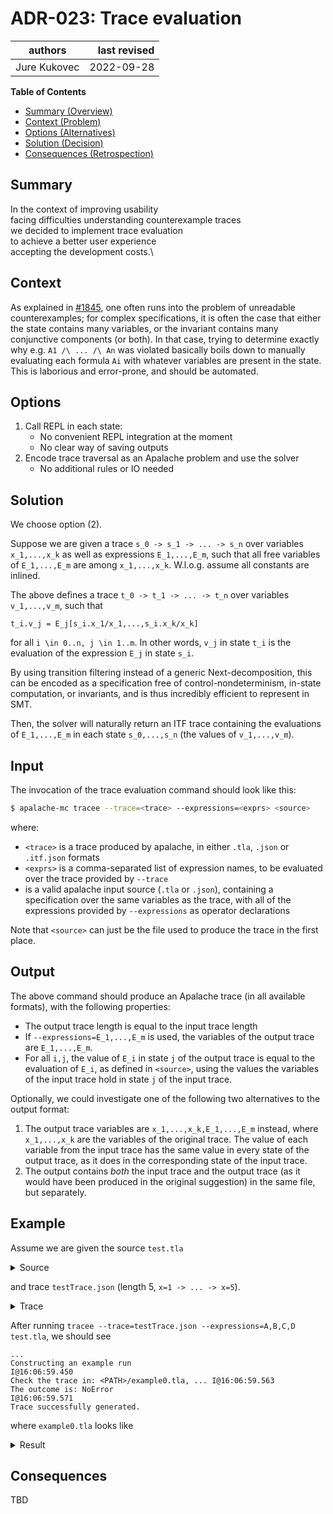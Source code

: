# ADR-023: Trace evaluation

| authors                                | last revised    |
| -------------------------------------- | --------------: |
| Jure Kukovec                           | 2022-09-28      |

**Table of Contents**

- [Summary (Overview)](#summary)
- [Context (Problem)](#context)
- [Options (Alternatives)](#options)
- [Solution (Decision)](#solution)
- [Consequences (Retrospection)](#consequences)

## Summary

<!-- Statement to summarize, following the following formula: -->

In the context of improving usability\
facing difficulties understanding counterexample traces\
we decided to implement trace evaluation\
to achieve a better user experience\
accepting the development costs.\

## Context

<!-- Communicates the forces at play (technical, political, social, project).
     This is the story explaining the problem we are looking to resolve.
-->
As explained in [#1845](https://github.com/informalsystems/apalache/issues/1845), one often runs into the problem of unreadable counterexamples; 
for complex specifications, it is often the case that either the state contains many variables, or the invariant contains many conjunctive components (or both).
In that case, trying to determine exactly why e.g. `A1 /\ ... /\ An` was violated basically boils down to manually evaluating each formula `Ai` with whatever variables are present in the state.
This is laborious and error-prone, and should be automated.


## Options

<!-- Communicate the options considered.
     This records evidence of our circumspection and documents the various alternatives
     considered but not adopted.
-->
1. Call REPL in each state:
    - No convenient REPL integration at the moment
    - No clear way of saving outputs
1. Encode trace traversal as an Apalache problem and use the solver
    - No additional rules or IO needed

## Solution

<!-- Communicates what solution was decided, and it is expected to solve the
     problem. -->

We choose option (2). 

Suppose we are given a trace `s_0 -> s_1 -> ... -> s_n` over variables `x_1,...,x_k` as well as expressions `E_1,...,E_m`, such that all free variables of `E_1,...,E_m` are among `x_1,...,x_k`. W.l.o.g. assume all constants are inlined.

The above defines a trace `t_0 -> t_1 -> ... -> t_n` over variables `v_1,...,v_m`, such that 
```
t_i.v_j = E_j[s_i.x_1/x_1,...,s_i.x_k/x_k]
```

for all `i \in 0..n, j \in 1..m`. In other words, `v_j` in state `t_i` is the evaluation of the expression `E_j` in state `s_i`.

By using transition filtering instead of a generic Next-decomposition, this can be encoded as a specification free of control-nondeterminism, in-state computation, or invariants, and is thus incredibly efficient to represent in SMT.

Then, the solver will naturally return an ITF trace containing the evaluations of `E_1,...,E_m` in each state `s_0,...,s_n` (the values of `v_1,...,v_m`).

## Input

The invocation of the trace evaluation command should look like this:
```sh
$ apalache-mc tracee --trace=<trace> --expressions=<exprs> <source>
```
where:
  - `<trace>` is a trace produced by apalache, in either `.tla`, `.json` or `.itf.json` formats
  - `<exprs>` is a comma-separated list of expression names, to be evaluated over the trace provided by `--trace`
  - <source> is a valid apalache input source (`.tla` or `.json`), containing a specification over the same variables as the trace, with all of the expressions provided by `--expressions` as operator declarations

Note that `<source>` can just be the file used to produce the trace in the first place.

## Output

The above command should produce an Apalache trace (in all available formats), with the following properties:
  - The output trace length is equal to the input trace length
  - If `--expressions=E_1,...,E_m` is used, the variables of the output trace are `E_1,...,E_m`.
  - For all `i,j`, the value of `E_i` in state `j` of the output trace is equal to the evaluation of `E_i`, as defined in `<source>`, using the values the variables of the input trace hold in state `j` of the input trace.

Optionally, we could investigate one of the following two alternatives to the output format:
  1. The output trace variables are `x_1,...,x_k,E_1,...,E_m` instead, where `x_1,...,x_k` are the variables of the original trace. The value of each variable from the input trace has the same value in every state of the output trace, as it does in the corresponding state of the input trace.
  2. The output contains _both_ the input trace and the output trace (as it would have been produced in the original suggestion) in the same file, but separately.

## Example

Assume we are given the source `test.tla`
<details>
<summary>Source</summary>

```tla
-------------------------- MODULE test -----------------------------

EXTENDS Integers

VARIABLE
  \* @type: Int;
  x

A == x * x
B == IF x < 3 THEN 0 ELSE 1
C == [y \in {1,2,4} |-> {y} ][x]
D == x % 2 = 0

Init == x = 1
Next == x' = x + 1

Inv == TRUE
  

=========================================================================
```
</details>

and trace `testTrace.json` (length 5, `x=1 -> ... -> x=5`).
<details>
<summary>Trace</summary>

```json
{
  "name": "ApalacheIR",
  "version": "1.0",
  "description": "https://apalache.informal.systems/docs/adr/005adr-json.html",
  "modules": [
    {
      "kind": "TlaModule",
      "name": "counterexample",
      "declarations": [
        {
          "type": "() => Bool",
          "kind": "TlaOperDecl",
          "name": "ConstInit",
          "formalParams": [
            
          ],
          "isRecursive": false,
          "body": {
            "type": "Untyped",
            "kind": "ValEx",
            "value": {
              "kind": "TlaBool",
              "value": true
            }
          }
        },
        {
          "type": "() => Bool",
          "kind": "TlaOperDecl",
          "name": "State0",
          "formalParams": [
            
          ],
          "isRecursive": false,
          "body": {
            "type": "Bool",
            "kind": "OperEx",
            "oper": "AND",
            "args": [
              {
                "type": "Bool",
                "kind": "OperEx",
                "oper": "EQ",
                "args": [
                  {
                    "type": "Int",
                    "kind": "NameEx",
                    "name": "x"
                  },
                  {
                    "type": "Int",
                    "kind": "ValEx",
                    "value": {
                      "kind": "TlaInt",
                      "value": 1
                    }
                  }
                ]
              }
            ]
          }
        },
        {
          "type": "() => Bool",
          "kind": "TlaOperDecl",
          "name": "State1",
          "formalParams": [
            
          ],
          "isRecursive": false,
          "body": {
            "type": "Bool",
            "kind": "OperEx",
            "oper": "AND",
            "args": [
              {
                "type": "Bool",
                "kind": "OperEx",
                "oper": "EQ",
                "args": [
                  {
                    "type": "Int",
                    "kind": "NameEx",
                    "name": "x"
                  },
                  {
                    "type": "Int",
                    "kind": "ValEx",
                    "value": {
                      "kind": "TlaInt",
                      "value": 2
                    }
                  }
                ]
              }
            ]
          }
        },
        {
          "type": "() => Bool",
          "kind": "TlaOperDecl",
          "name": "State2",
          "formalParams": [
            
          ],
          "isRecursive": false,
          "body": {
            "type": "Bool",
            "kind": "OperEx",
            "oper": "AND",
            "args": [
              {
                "type": "Bool",
                "kind": "OperEx",
                "oper": "EQ",
                "args": [
                  {
                    "type": "Int",
                    "kind": "NameEx",
                    "name": "x"
                  },
                  {
                    "type": "Int",
                    "kind": "ValEx",
                    "value": {
                      "kind": "TlaInt",
                      "value": 3
                    }
                  }
                ]
              }
            ]
          }
        },
        {
          "type": "() => Bool",
          "kind": "TlaOperDecl",
          "name": "State3",
          "formalParams": [
            
          ],
          "isRecursive": false,
          "body": {
            "type": "Bool",
            "kind": "OperEx",
            "oper": "AND",
            "args": [
              {
                "type": "Bool",
                "kind": "OperEx",
                "oper": "EQ",
                "args": [
                  {
                    "type": "Int",
                    "kind": "NameEx",
                    "name": "x"
                  },
                  {
                    "type": "Int",
                    "kind": "ValEx",
                    "value": {
                      "kind": "TlaInt",
                      "value": 4
                    }
                  }
                ]
              }
            ]
          }
        },
        {
          "type": "() => Bool",
          "kind": "TlaOperDecl",
          "name": "State4",
          "formalParams": [
            
          ],
          "isRecursive": false,
          "body": {
            "type": "Bool",
            "kind": "OperEx",
            "oper": "AND",
            "args": [
              {
                "type": "Bool",
                "kind": "OperEx",
                "oper": "EQ",
                "args": [
                  {
                    "type": "Int",
                    "kind": "NameEx",
                    "name": "x"
                  },
                  {
                    "type": "Int",
                    "kind": "ValEx",
                    "value": {
                      "kind": "TlaInt",
                      "value": 5
                    }
                  }
                ]
              }
            ]
          }
        },
        {
          "type": "() => Bool",
          "kind": "TlaOperDecl",
          "name": "InvariantViolation",
          "formalParams": [
            
          ],
          "isRecursive": false,
          "body": {
            "type": "Bool",
            "kind": "ValEx",
            "value": {
              "kind": "TlaBool",
              "value": true
            }
          }
        }
      ]
    }
  ]
}
```

</details>

After running `tracee --trace=testTrace.json --expressions=A,B,C,D test.tla`, we should see
```
...
Constructing an example run                                       I@16:06:59.450
Check the trace in: <PATH>/example0.tla, ... I@16:06:59.563
The outcome is: NoError                                           I@16:06:59.571
Trace successfully generated.   
```

where `example0.tla` looks like

<details>
<summary>Result</summary>

```tla
---------------------------- MODULE counterexample ----------------------------

EXTENDS test

(* Constant initialization state *)
ConstInit == TRUE

(* Initial state *)
State0 == A = 1/\ B = 0/\ C = {1}/\ D = FALSE

(* Transition 0 to State1 *)
State1 == A = 4/\ B = 0/\ C = {2}/\ D = TRUE

(* Transition 1 to State2 *)
State2 == A = 9/\ B = 1/\ C = {}/\ D = FALSE

(* Transition 2 to State3 *)
State3 == A = 16/\ B = 1/\ C = {4}/\ D = TRUE

(* Transition 3 to State4 *)
State4 == A = 25/\ B = 1/\ C = {}/\ D = FALSE

(* The following formula holds true in the last state and violates the invariant *)
InvariantViolation == TRUE

================================================================================
(* Created by Apalache on Mon Oct 17 16:06:59 CEST 2022 *)
(* https://github.com/informalsystems/apalache *)
```

</details> 

## Consequences

<!-- Records the results of the decision over the long term.
     Did it work, not work, was changed, upgraded, etc.
-->

TBD
